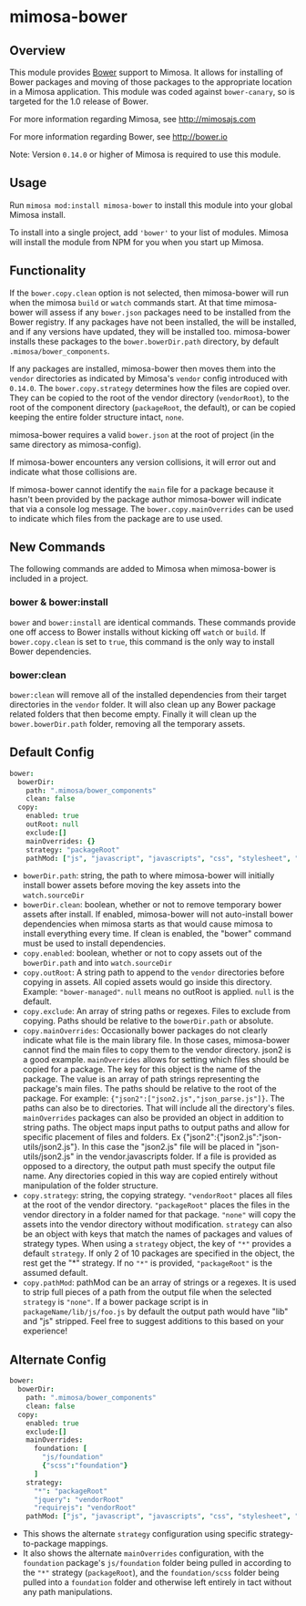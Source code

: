 mimosa-bower
===========

## Overview

This module provides [Bower](http://bower.io) support to Mimosa. It allows for installing of Bower packages and moving of those packages to the appropriate location in a Mimosa application.  This module was coded against `bower-canary`, so is targeted for the 1.0 release of Bower.

For more information regarding Mimosa, see http://mimosajs.com

For more information regarding Bower, see http://bower.io

Note: Version `0.14.0` or higher of Mimosa is required to use this module.

## Usage

Run `mimosa mod:install mimosa-bower` to install this module into your global Mimosa install.

To install into a single project, add `'bower'` to your list of modules. Mimosa will install the module from NPM for you when you start up Mimosa.

## Functionality

If the `bower.copy.clean` option is not selected, then mimosa-bower will run when the mimosa `build` or `watch` commands start.  At that time mimosa-bower will assess if any `bower.json` packages need to be installed from the Bower registry.  If any packages have not been installed, the will be installed, and if any versions have updated, they will be installed too. mimosa-bower installs these packages to the `bower.bowerDir.path` directory, by default `.mimosa/bower_components`.

If any packages are installed, mimosa-bower then moves them into the `vendor` directories as indicated by Mimosa's `vendor` config introduced with `0.14.0`.  The `bower.copy.strategy` determines how the files are copied over.  They can be copied to the root of the vendor directory (`vendorRoot`), to the root of the component directory (`packageRoot`, the default), or can be copied keeping the entire folder structure intact, `none`.

mimosa-bower requires a valid `bower.json` at the root of project (in the same directory as mimosa-config).

If mimosa-bower encounters any version collisions, it will error out and indicate what those collisions are.

If mimosa-bower cannot identify the `main` file for a package because it hasn't been provided by the package author mimosa-bower will indicate that via a console log message. The `bower.copy.mainOverrides` can be used to indicate which files from the package are to use used.

## New Commands

The following commands are added to Mimosa when mimosa-bower is included in a project.

### bower & bower:install

`bower` and `bower:install` are identical commands. These commands provide one off access to Bower installs without kicking off `watch` or `build`.  If `bower.copy.clean` is set to `true`, this command is the only way to install Bower dependencies.

### bower:clean

`bower:clean` will remove all of the installed dependencies from their target directories in the `vendor` folder. It will also clean up any Bower package related folders that then become empty. Finally it will clean up the `bower.bowerDir.path` folder, removing all the temporary assets.

## Default Config

```coffeescript
bower:
  bowerDir:
    path: ".mimosa/bower_components"
    clean: false
  copy:
    enabled: true
    outRoot: null
    exclude:[]
    mainOverrides: {}
    strategy: "packageRoot"
    pathMod: ["js", "javascript", "javascripts", "css", "stylesheet", "stylesheets", "vendor", "lib"]
```

* `bowerDir.path`: string, the path to where mimosa-bower will initially install bower assets before moving the key assets into the `watch.sourceDir`
* `bowerDir.clean`: boolean, whether or not to remove temporary bower assets after install. If enabled, mimosa-bower will not auto-install bower dependencies when mimosa starts as that would cause mimosa to install everything every time. If clean is enabled, the "bower" command must be used to install dependencies.
* `copy.enabled`: boolean, whether or not to copy assets out of the `bowerDir.path` and into `watch.sourceDir`
* `copy.outRoot`: A string path to append to the `vendor` directories before copying in assets. All copied assets would go inside this directory. Example: `"bower-managed"`. `null` means no outRoot is applied. `null` is the default.
* `copy.exclude`: An array of string paths or regexes. Files to exclude from
 copying. Paths should be relative to the `bowerDir.path` or absolute.
* `copy.mainOverrides`: Occasionally bower packages do not clearly indicate what file is the main library file. In those cases, mimosa-bower cannot find the main files to copy them to the vendor directory. json2 is a good example. `mainOverrides` allows for setting which files should be copied for a package. The key for this object is the name of the package. The value is an array of path strings representing the package's main files. The paths should be relative to the root of the package. For example: `{"json2":["json2.js","json_parse.js"]}`. The paths can also be to directories. That will include all the directory's files.
  `mainOverrides` packages can also be provided an object in addition to string paths. The object maps input paths to output paths and allow for specific placement of files and folders. Ex {"json2":{"json2.js":"json-utils/json2.js"}. In this case the "json2.js" file will be placed in "json-utils/json2.js" in the vendor.javascripts folder. If a file is provided as opposed to a directory, the output path must specify the output file name. Any directories copied in this way are copied entirely without manipulation of the folder structure.
* `copy.strategy`: string, the copying strategy. `"vendorRoot"` places all files at the root of the vendor directory. `"packageRoot"` places the files in the vendor directory in a folder named for that package. `"none"` will copy the assets into the vendor directory without modification. `strategy` can also be an object with keys that match the names of packages and values of strategy types. When using a `strategy` object, the key of `"*"` provides a default `strategy`. If only 2 of 10 packages are specified in the object, the rest get the "*" strategy. If no `"*"` is provided, `"packageRoot"` is the assumed default.
* `copy.pathMod`: pathMod can be an array of strings or a regexes. It is used to strip full pieces of a path from the output file when the selected `strategy` is `"none"`. If a bower package script is in `packageName/lib/js/foo.js` by default the output path would have "lib" and "js" stripped. Feel free to suggest additions to this based on your experience!


## Alternate Config

```coffeescript
bower:
  bowerDir:
    path: ".mimosa/bower_components"
    clean: false
  copy:
    enabled: true
    exclude:[]
    mainOverrides:
      foundation: [
        "js/foundation"
        {"scss":"foundation"}
      ]
    strategy:
      "*": "packageRoot"
      "jquery": "vendorRoot"
      "requirejs": "vendorRoot"
    pathMod: ["js", "javascript", "javascripts", "css", "stylesheet", "stylesheets", "vendor", "lib"]
```

* This shows the alternate `strategy` configuration using specific strategy-to-package mappings.
* It also shows the alternate `mainOverrides` configuration, with the `foundation` package's `js/foundation` folder being pulled in according to the `"*"` strategy (`packageRoot`), and the `foundation/scss` folder being pulled into a `foundation` folder and otherwise left entirely in tact without any path manipulations.